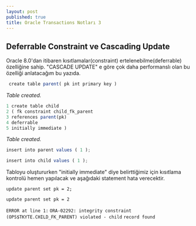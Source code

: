 ```yaml
---
layout: post
published: true
title: Oracle Transactions Notları 3
---
```

## Deferrable Constraint ve Cascading Update

Oracle 8.0'dan itibaren kısıtlamalar(constraint) ertelenebilme(deferrable) özelliğine sahip. 
"CASCADE UPDATE" e göre çok daha performanslı olan bu özelliği anlatacağım bu yazıda.

```javascript
 create table parent( pk int primary key )
 ```
 
_Table created._


```javascript
1 create table child
2 ( fk constraint child_fk_parent
3 references parent(pk)
4 deferrable
5 initially immediate )

  ```
_Table created._

```javascript
insert into parent values ( 1 );

insert into child values ( 1 );
```


Tabloyu oluştururken "initially immediate" diye belirttiğimiz için kısıtlama kontrolü hemen yapılacak ve aşağıdaki statement hata verecektir.


```update parent set pk = 2;```

`update parent set pk = 2`

`ERROR at line 1:`
`ORA-02292: integrity constraint (OPS$TKYTE.CHILD_FK_PARENT) violated - child`
`record found`